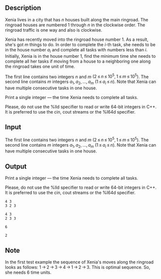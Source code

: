 ## Description

<div><p>Xenia lives in a city that has <span class="tex-span"><i>n</i></span> houses built along the main ringroad. The ringroad houses are numbered 1 through <span class="tex-span"><i>n</i></span> in the clockwise order. The ringroad traffic is one way and also is clockwise.</p><p>Xenia has recently moved into the ringroad house number 1. As a result, she's got <span class="tex-span"><i>m</i></span> things to do. In order to complete the <span class="tex-span"><i>i</i></span>-th task, she needs to be in the house number <span class="tex-span"><i>a</i><sub class="lower-index"><i>i</i></sub></span> and complete all tasks with numbers less than <span class="tex-span"><i>i</i></span>. Initially, Xenia is in the house number 1, find the minimum time she needs to complete all her tasks if moving from a house to a neighboring one along the ringroad takes one unit of time.</p></div><div class="input-specification"><p>The first line contains two integers <span class="tex-span"><i>n</i></span> and <span class="tex-span"><i>m</i></span> <span class="tex-span">(2 ≤ <i>n</i> ≤ 10<sup class="upper-index">5</sup>, 1 ≤ <i>m</i> ≤ 10<sup class="upper-index">5</sup>)</span>. The second line contains <span class="tex-span"><i>m</i></span> integers <span class="tex-span"><i>a</i><sub class="lower-index">1</sub>, <i>a</i><sub class="lower-index">2</sub>, ..., <i>a</i><sub class="lower-index"><i>m</i></sub></span> <span class="tex-span">(1 ≤ <i>a</i><sub class="lower-index"><i>i</i></sub> ≤ <i>n</i>)</span>. Note that Xenia can have multiple consecutive tasks in one house.</p></div><div class="output-specification"><p>Print a single integer — the time Xenia needs to complete all tasks.</p><p>Please, do not use the <span class="tex-font-style-tt">%lld</span> specifier to read or write 64-bit integers in С++. It is preferred to use the <span class="tex-font-style-tt">cin</span>, <span class="tex-font-style-tt">cout</span> streams or the <span class="tex-font-style-tt">%I64d</span> specifier.</p></div>

## Input

<p>The first line contains two integers <span class="tex-span"><i>n</i></span> and <span class="tex-span"><i>m</i></span> <span class="tex-span">(2 ≤ <i>n</i> ≤ 10<sup class="upper-index">5</sup>, 1 ≤ <i>m</i> ≤ 10<sup class="upper-index">5</sup>)</span>. The second line contains <span class="tex-span"><i>m</i></span> integers <span class="tex-span"><i>a</i><sub class="lower-index">1</sub>, <i>a</i><sub class="lower-index">2</sub>, ..., <i>a</i><sub class="lower-index"><i>m</i></sub></span> <span class="tex-span">(1 ≤ <i>a</i><sub class="lower-index"><i>i</i></sub> ≤ <i>n</i>)</span>. Note that Xenia can have multiple consecutive tasks in one house.</p>

## Output

<p>Print a single integer — the time Xenia needs to complete all tasks.</p><p>Please, do not use the <span class="tex-font-style-tt">%lld</span> specifier to read or write 64-bit integers in С++. It is preferred to use the <span class="tex-font-style-tt">cin</span>, <span class="tex-font-style-tt">cout</span> streams or the <span class="tex-font-style-tt">%I64d</span> specifier.</p>





```input1
4 3
3 2 3

```




```input2
4 3
2 3 3

```




```output1
6

```




```output2
2

```



## Note

<p>In the first test example the sequence of Xenia's moves along the ringroad looks as follows: <span class="tex-span">1 → 2 → 3 → 4 → 1 → 2 → 3</span>. This is optimal sequence. So, she needs 6 time units.</p>

